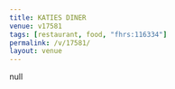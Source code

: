 ```yaml
---
title: KATIES DINER
venue: v17581
tags: [restaurant, food, "fhrs:116334"]
permalink: /v/17581/
layout: venue
---
```

null
